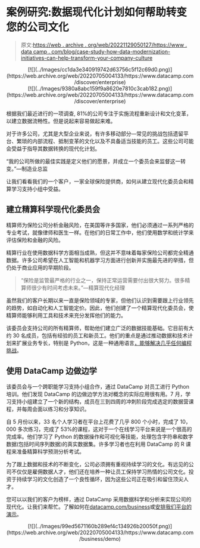 # 案例研究:数据现代化计划如何帮助转变您的公司文化

> 原文:[https://web . archive . org/web/20221129050127/https://www . data camp . com/blog/case-study-how-data-modernization-initiatives-can-help-transform-your-company-culture](https://web.archive.org/web/20221129050127/https://www.datacamp.com/blog/case-study-how-data-modernization-initiatives-can-help-transform-your-company-culture)

<center>[![](../Images/cc1da3e340919742d63756c5f12c69d0.png)](https://web.archive.org/web/20220705004133/https://www.datacamp.com/discover/enterprise)</center>

<center>[![](../Images/9380a8abc159f9a8620e7810c3cab182.png)](https://web.archive.org/web/20220705004133/https://www.datacamp.com/discover/enterprise)</center>

根据我们最近进行的一项调查, 81%的公司专注于实施流程重新设计和文化变革，以建立数据流畅性。但是说起来容易做起来难。

对于许多公司，尤其是大型企业来说，有许多移动部分—常见的挑战包括遗留平台、繁琐的内部流程、抵制变革的文化以及不具备适当技能的员工。这些公司可能会受益于指导其数据转换的现代化计划。

“我的公司所做的最佳实践是定义他们的愿景，并成立一个委员会来监督这一转变。”—制造业总监

让我们看看我们的一个客户，一家全球保险提供商，如何从建立现代化委员会和精算学习支持小组中受益。

## 建立精算科学现代化委员会

精算师为保险公司分析金融风险，在美国等许多国家，他们必须通过一系列严格的专业考试，就像律师和医生一样。在他们的日常工作中，他们使用数学和统计学来评估保险和金融的风险。

精算行业在使用数据科学方面相当成熟，但这并不意味着每家保险公司都完全精通数据。许多公司希望在人工智能和机器学习方面进行创新并实施最先进的举措，但仍处于商业应用的早期阶段。

> “保险是监管最严格的行业之一，保持正常运营需要付出很大努力。很多精算师很少有时间考虑未来。”—精算现代化经理

虽然我们的客户长期以来一直是保险领域的专家，但他们认识到需要跟上行业领先的趋势，如自动化和人工智能定价。因此，他们创建了一个精算现代化委员会，使精算师能够利用工具和技术来充分发挥他们的能力。

该委员会支持公司的所有精算师，帮助他们建立广泛的数据技能基础。它目前有大约 30 名成员，包括有经验的员工和新员工。他们的重点是通过推动数据和技术计划来扩展业务专长，特别是 Python，这是一种通用语言[，能够解决几乎任何编程挑战](https://web.archive.org/web/20220705004133/https://www.datacamp.com/community/blog/why-your-company-needs-python-for-business-analytics)。

## 使用 DataCamp 边做边学

该委员会与一个跨职能学习支持小组合作，通过 DataCamp 对员工进行 Python 培训。他们发现 DataCamp 的边做边学方法对概念的实际应用很有用。7 月，学习支持小组建立了一个新的结构，成员在三到四周的冲刺阶段完成选定的数据营课程，并每周会面以练习和分享知识。

自 5 月份以来，33 名个人学习者在平台上花费了几乎 800 个小时，完成了 10，000 多次练习，完成了 53%的课程，这对于一个在线学习平台来说是一个很高的完成率。他们学习了 Python 的数据操作和可视化等技能，处理包含字符串和数字数据(包括时间序列数据)的真实数据集。许多学习者也在利用 DataCamp 的 R 课程来准备精算科学预测分析考试。

为了跟上数据和技术的不断变化，公司必须拥有重视持续学习的文化。有远见的公司不仅仅是雇佣数据人才，他们还在培养一种让员工保持学习热情的公司文化。投资于持续学习的文化创造了一个良性循环，因为这些公司正在吸引和留住顶尖人才。

您可以以我们的客户为榜样，通过 DataCamp 采用数据科学和分析来实现公司的现代化。让我们来帮忙。了解如何在[datacamp.com/business](https://web.archive.org/web/20220705004133/https://www.datacamp.com/discover/enterprise)或[安排我们平台的演示](https://web.archive.org/web/20220705004133/https://www.datacamp.com/business/demo/)。

<center>[![](../Images/99ed5671160b289ef4c134926b20050f.png)](https://web.archive.org/web/20220705004133/https://www.datacamp.com/business/demo)</center>